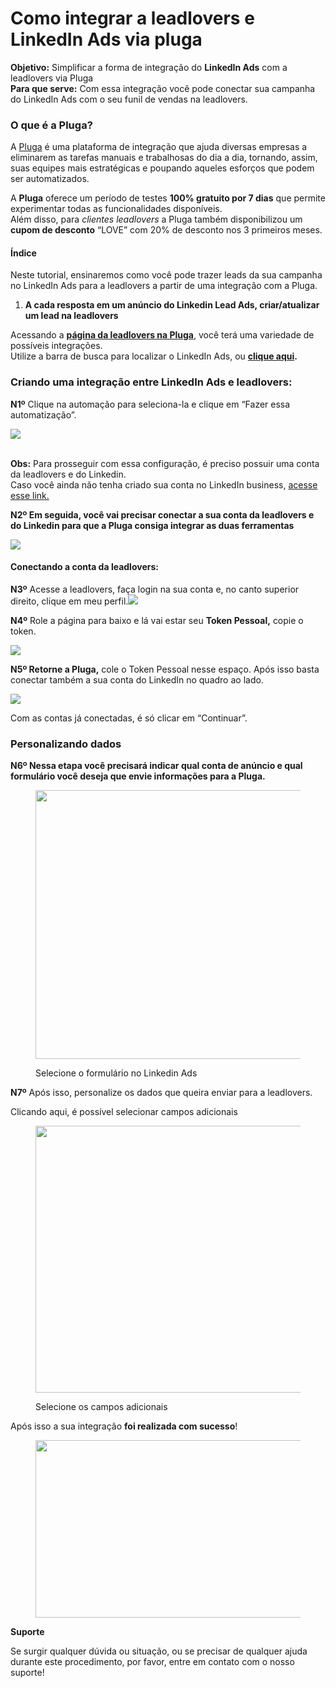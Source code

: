 # Como integrar a leadlovers e LinkedIn Ads via pluga

**Objetivo:** Simplificar a forma de integração do **LinkedIn Ads** com a leadlovers via Pluga\
**Para que serve:** Com essa integração você pode conectar sua campanha do LinkedIn Ads com o seu funil de vendas na leadlovers.

### **O que é a Pluga?** <a href="#o-que-pluga" id="o-que-pluga"></a>

A [Pluga](https://pluga.co/?utm\_source=central+de+ajuda\&utm\_id=leadlovers) é uma plataforma de integração que ajuda diversas empresas a eliminarem as tarefas manuais e trabalhosas do dia a dia, tornando, assim, suas equipes mais estratégicas e poupando aqueles esforços que podem ser automatizados.

A **Pluga** oferece um período de testes **100% gratuito por 7 dias** que permite experimentar todas as funcionalidades disponíveis.\
Além disso, para _clientes leadlovers_ a Pluga também disponibilizou um **cupom de desconto** “LOVE” com 20% de desconto nos 3 primeiros meses.

#### **Índice**

Neste tutorial, ensinaremos como você pode trazer leads da sua campanha no LinkedIn Ads para a leadlovers a partir de uma integração com a Pluga.

1. **A cada resposta em um anúncio do Linkedin Lead Ads, criar/atualizar um lead na leadlovers**

Acessando a [**página da leadlovers na Pluga**](https://www.google.com/url?q=https://pluga.co/ferramentas/leadlovers/integracao/\&sa=D\&source=docs\&ust=1677251797979937\&usg=AOvVaw2pU1zNG6IM73o6wQjSmLwe), você terá uma variedade de possíveis integrações.\
Utilize a barra de busca para localizar o LinkedIn Ads, ou [**clique aqui**](https://pluga.co/automatizacoes/linkedin\_lead\_ads-leadlovers-nova-resposta-anuncio-criar-lead/)**.**

### **Criando uma integração entre LinkedIn Ads e leadlovers:**

**N1º** Clique na automação para seleciona-la e clique em “Fazer essa automatização”.

![](https://suporte.love/wp-content/uploads/2023/06/Capturar.png)

\
**Obs:** Para prosseguir com essa configuração, é preciso possuir uma conta da leadlovers e do Linkedin.\
Caso você ainda não tenha criado sua conta no LinkedIn business, [acesse esse link.\
](https://www.linkedin.com/campaignmanager/)

**N2º Em seguida, você vai precisar conectar a sua conta da leadlovers e do Linkedin para que a Pluga consiga integrar as duas ferramentas**

![](https://suporte.love/wp-content/uploads/2023/06/Capturare.png)

#### **Conectando a conta da leadlovers:**&#x20;

**N3º** Acesse a leadlovers, faça login na sua conta e, no canto superior direito, clique em meu perfil.![](https://suporte.love/wp-content/uploads/2023/02/2.jpg)

**N4º** Role a página para baixo e lá vai estar seu **Token Pessoal,** copie o token.

![](https://suporte.love/wp-content/uploads/2023/02/4.jpg)

**N5º Retorne a Pluga,** cole o Token Pessoal nesse espaço. Após isso basta conectar também a sua conta do LinkedIn no quadro ao lado.

![](https://suporte.love/wp-content/uploads/2023/06/d.png)

Com as contas já conectadas, é só clicar em “Continuar”.

### **Personalizando dados**

**N6º Nessa etapa você precisará indicar qual conta de anúncio e qual formulário você deseja que envie informações para a Pluga.**

<figure><img src="https://suporte.love/wp-content/uploads/2023/06/3-1.png" alt="" height="430" width="651"><figcaption><p>Selecione o formulário no Linkedin Ads</p></figcaption></figure>

**N7º** Após isso, personalize os dados que queira enviar para a leadlovers.

Clicando aqui, é possível selecionar campos adicionais

<figure><img src="https://suporte.love/wp-content/uploads/2023/06/33.png" alt="" height="427" width="622"><figcaption><p>Selecione os campos adicionais</p></figcaption></figure>

Após isso a sua integração **foi realizada com sucesso**!

<figure><img src="https://suporte.love/wp-content/uploads/2023/06/66.png" alt="" height="284" width="428"><figcaption></figcaption></figure>

**Suporte**

Se surgir qualquer dúvida ou situação, ou se precisar de qualquer ajuda durante este procedimento, por favor, entre em contato com o nosso suporte!

